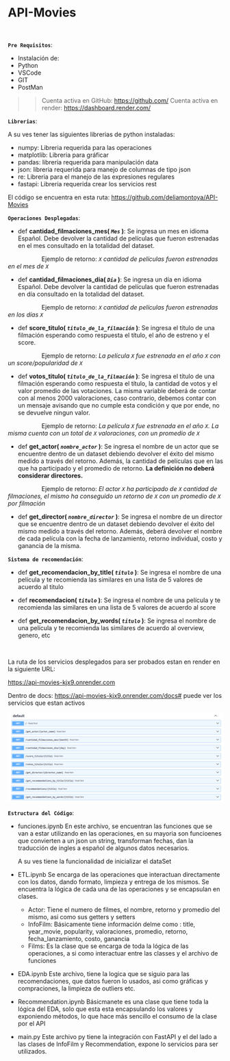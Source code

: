 # API-Movies



<br>

**`Pre Requisitos`**: 

+ Instalación de:
+ Python
+ VSCode
+ GIT
+ PostMan

>> Cuenta activa en GitHub: https://github.com/
>> Cuenta activa en render: https://dashboard.render.com/

**`Librerias`**: 

A su ves tener las siguientes librerias de python instaladas:

+ numpy: Libreria requerida para las operaciones
+ matplotlib: Libreria para gráficar
+ pandas: libreria requerida para manipulación data
+ json: libreria requerida para manejo de columnas de tipo json
+ re: Libreria para el manejo de las expresiones regulares
+ fastapi: Libreria requerida crear los servicios rest

El código se encuentra en esta ruta:
https://github.com/deliamontoya/API-Movies

**`Operaciones Desplegadas`**: 

+ def **cantidad_filmaciones_mes( *`Mes`* )**:
    Se ingresa un mes en idioma Español. Debe devolver la cantidad de películas que fueron estrenadas en el mes consultado en la totalidad del dataset.

&nbsp;&nbsp;&nbsp;&nbsp;&nbsp;&nbsp;&nbsp;&nbsp;&nbsp;&nbsp;&nbsp;&nbsp;&nbsp;&nbsp;&nbsp;&nbsp;&nbsp;&nbsp;&nbsp;&nbsp;Ejemplo de retorno: *`X` cantidad de películas fueron estrenadas en el mes de `X`*
         

+ def **cantidad_filmaciones_dia( *`Dia`* )**:
    Se ingresa un día en idioma Español. Debe devolver la cantidad de películas que fueron estrenadas en día consultado en la totalidad del dataset.

&nbsp;&nbsp;&nbsp;&nbsp;&nbsp;&nbsp;&nbsp;&nbsp;&nbsp;&nbsp;&nbsp;&nbsp;&nbsp;&nbsp;&nbsp;&nbsp;&nbsp;&nbsp;&nbsp;&nbsp;Ejemplo de retorno: *`X` cantidad de películas fueron estrenadas en los días `X`*

+ def **score_titulo( *`titulo_de_la_filmación`* )**:
    Se ingresa el título de una filmación esperando como respuesta el título, el año de estreno y el score.
    
&nbsp;&nbsp;&nbsp;&nbsp;&nbsp;&nbsp;&nbsp;&nbsp;&nbsp;&nbsp;&nbsp;&nbsp;&nbsp;&nbsp;&nbsp;&nbsp;&nbsp;&nbsp;&nbsp;&nbsp;Ejemplo de retorno: *La película `X` fue estrenada en el año `X` con un score/popularidad de `X`*

+ def **votos_titulo( *`titulo_de_la_filmación`* )**:
    Se ingresa el título de una filmación esperando como respuesta el título, la cantidad de votos y el valor promedio de las votaciones. La misma variable deberá de contar con al menos 2000 valoraciones, caso contrario, debemos contar con un mensaje avisando que no cumple esta condición y que por ende, no se devuelve ningun valor.
    
&nbsp;&nbsp;&nbsp;&nbsp;&nbsp;&nbsp;&nbsp;&nbsp;&nbsp;&nbsp;&nbsp;&nbsp;&nbsp;&nbsp;&nbsp;&nbsp;&nbsp;&nbsp;&nbsp;&nbsp;Ejemplo de retorno: *La película `X` fue estrenada en el año `X`. La misma cuenta con un total de `X` valoraciones, con un promedio de `X`*

+ def **get_actor( *`nombre_actor`* )**:
    Se ingresa el nombre de un actor que se encuentre dentro de un dataset debiendo devolver el éxito del mismo medido a través del retorno. Además, la cantidad de películas que en las que ha participado y el promedio de retorno. **La definición no deberá considerar directores.**
    
&nbsp;&nbsp;&nbsp;&nbsp;&nbsp;&nbsp;&nbsp;&nbsp;&nbsp;&nbsp;&nbsp;&nbsp;&nbsp;&nbsp;&nbsp;&nbsp;&nbsp;&nbsp;&nbsp;&nbsp;Ejemplo de retorno: *El actor `X` ha participado de `X` cantidad de filmaciones, el mismo ha conseguido un retorno de `X` con un promedio de `X` por filmación*

+ def **get_director( *`nombre_director`* )**:
    Se ingresa el nombre de un director que se encuentre dentro de un dataset debiendo devolver el éxito del mismo medido a través del retorno. Además, deberá devolver el nombre de cada película con la fecha de lanzamiento, retorno individual, costo y ganancia de la misma.


**`Sistema de recomendación`**: 

+ def **get_recomendacion_by_title( *`titulo`* )**:
    Se ingresa el nombre de una película y te recomienda las similares en una lista de 5 valores de acuerdo al titulo

+ def **recomendacion( *`titulo`* )**:
    Se ingresa el nombre de una película y te recomienda las similares en una lista de 5 valores de acuerdo al score

+ def **get_recomendacion_by_words( *`titulo`* )**:
    Se ingresa el nombre de una película y te recomienda las similares de acuerdo al overview, genero, etc
<br/>

La ruta de los servicios desplegados para ser probados estan en render en la siguiente URL:

https://api-movies-kjx9.onrender.com

Dentro de docs: https://api-movies-kjx9.onrender.com/docs# puede ver los servicios que estan activos

![alt text](image-1.png)

**`Estructura del Código`**: 

+ funciones.ipynb
    En este archivo, se encuentran las funciones que se van a estar utilizando en las operaciones, en su mayoria son funcioenes que convierten a un json un string, transforman fechas, dan la traducción de ingles a español de algunos datos necesarios.

    A su ves tiene la funcionalidad de inicializar el dataSet

+ ETL.ipynb
    Se encarga de las operaciones que interactuan directamente con los datos, dando formato, limpieza y entrega de los mismos. Se encuentra la lógica de cada una de las operaciones y se encapsulan en clases. 
    + Actor: Tiene el numero de filmes, el nombre, retorno y promedio del mismo, asi como sus getters y setters
    + InfoFilm: Básicamente tiene información delme como : title, year_movie, popularity, valoraciones, promedio, retorno, fecha_lanzamiento, costo, ganancia    
    + Films: Es la clase que se encarga de toda la lógica de las operaciones, a si como interactuar entre las classes y el archivo de funciones

+ EDA.ipynb
    Este archivo, tiene la logica que se siguio para las recomendaciones, que datos fueron lo usados, asi como gráficas y compraciones, la limpieza de outliers etc.

+ Recommendation.ipynb
    Básicmanete es una clase que tiene toda la lógica del EDA, solo que esta esta encapsulando los valores y exponiendo métodos, lo que hace más sencillo el consumo de la clase por el API

+ main.py
    Este archivo py tiene la integración con FastAPI y el del lado a las clases de InfoFilm y Recommendation, expone lo servicios para ser utilizados.

<br/>




